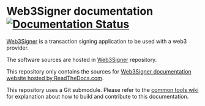 # Web3Signer documentation[![Documentation Status](https://readthedocs.com/projects/pegasys-web3signer/badge/?version=latest)](https://docs.web3signer.consensys.net/en/latest/?badge=latest)

[Web3Signer] is a transaction signing application to be used with a web3 provider.

The software sources are hosted in [Web3Signer] repository.

This repository only contains the sources for [Web3Signer documentation website hosted by ReadTheDocs.com].

This repository uses a Git submodule. Please refer to the [common tools wiki] for explanation about
how to build and contribute to this documentation.

[Web3Signer]: https://github.com/PegaSysEng/web3signer
[common tools wiki]: https://github.com/PegaSysEng/doc.common/wiki
[Web3Signer documentation website hosted by ReadTheDocs.com]: https://docs.web3signer.consensys.net/
